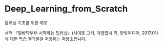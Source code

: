 # Deep_Learning_from_Scratch
딥러닝 기초를 위한 레포

서적 『밑바닥부터 시작하는 딥러닝』(사이토 고키, 개앞맵시 역, 한빛미디어, 2017.01)에 대한 학습 결과물을 저장하는 저장소입니다.
